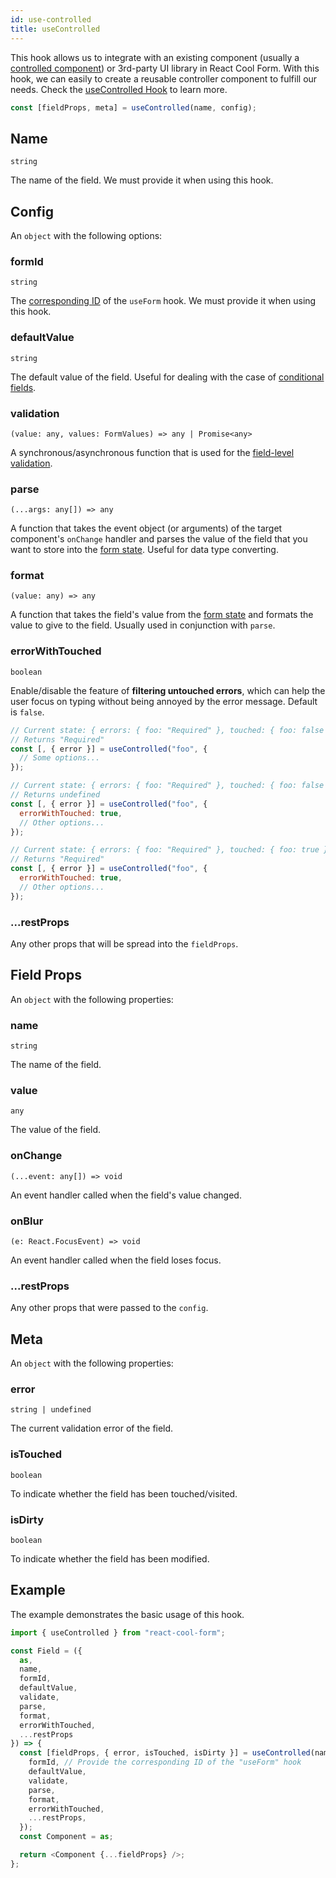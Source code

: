 ```yaml
---
id: use-controlled
title: useControlled
---
```


This hook allows us to integrate with an existing component (usually a [controlled component](https://reactjs.org/docs/forms.html#controlled-components)) or 3rd-party UI library in React Cool Form. With this hook, we can easily to create a reusable controller component to fulfill our needs. Check the [useControlled Hook](../getting-started/3rd-party-ui-libraries#2-usecontrolled-hook) to learn more.

```js
const [fieldProps, meta] = useControlled(name, config);
```

## Name

`string`

The name of the field. We must provide it when using this hook.

## Config

An `object` with the following options:

### formId

`string`

The [corresponding ID](../api-reference/use-form#id) of the `useForm` hook. We must provide it when using this hook.

### defaultValue

`string`

The default value of the field. Useful for dealing with the case of [conditional fields](../examples/conditional-fields).

### validation

`(value: any, values: FormValues) => any | Promise<any>`

A synchronous/asynchronous function that is used for the [field-level validation](../getting-started/validation-guide#field-level-validation).

### parse

`(...args: any[]) => any`

A function that takes the event object (or arguments) of the target component's `onChange` handler and parses the value of the field that you want to store into the [form state](../getting-started/form-state#about-the-form-state). Useful for data type converting.

### format

`(value: any) => any`

A function that takes the field's value from the [form state](../getting-started/form-state#about-the-form-state) and formats the value to give to the field. Usually used in conjunction with `parse`.

### errorWithTouched

`boolean`

Enable/disable the feature of **filtering untouched errors**, which can help the user focus on typing without being annoyed by the error message. Default is `false`.

```js
// Current state: { errors: { foo: "Required" }, touched: { foo: false } }
// Returns "Required"
const [, { error }] = useControlled("foo", {
  // Some options...
});

// Current state: { errors: { foo: "Required" }, touched: { foo: false } }
// Returns undefined
const [, { error }] = useControlled("foo", {
  errorWithTouched: true,
  // Other options...
});

// Current state: { errors: { foo: "Required" }, touched: { foo: true } }
// Returns "Required"
const [, { error }] = useControlled("foo", {
  errorWithTouched: true,
  // Other options...
});
```

### ...restProps

Any other props that will be spread into the `fieldProps`.

## Field Props

An `object` with the following properties:

### name

`string`

The name of the field.

### value

`any`

The value of the field.

### onChange

`(...event: any[]) => void`

An event handler called when the field's value changed.

### onBlur

`(e: React.FocusEvent) => void`

An event handler called when the field loses focus.

### ...restProps

Any other props that were passed to the `config`.

## Meta

An `object` with the following properties:

### error

`string | undefined`

The current validation error of the field.

### isTouched

`boolean`

To indicate whether the field has been touched/visited.

### isDirty

`boolean`

To indicate whether the field has been modified.

## Example

The example demonstrates the basic usage of this hook.

```js
import { useControlled } from "react-cool-form";

const Field = ({
  as,
  name,
  formId,
  defaultValue,
  validate,
  parse,
  format,
  errorWithTouched,
  ...restProps
}) => {
  const [fieldProps, { error, isTouched, isDirty }] = useControlled(name, {
    formId, // Provide the corresponding ID of the "useForm" hook
    defaultValue,
    validate,
    parse,
    format,
    errorWithTouched,
    ...restProps,
  });
  const Component = as;

  return <Component {...fieldProps} />;
};
```
